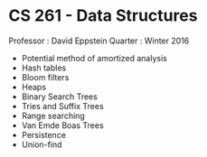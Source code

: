 # CS 261 - Data Structures
Professor : David Eppstein
Quarter   : Winter 2016

* Potential method of amortized analysis
* Hash tables
* Bloom filters
* Heaps
* Binary Search Trees
* Tries and Suffix Trees
* Range searching
* Van Emde Boas Trees
* Persistence
* Union-find